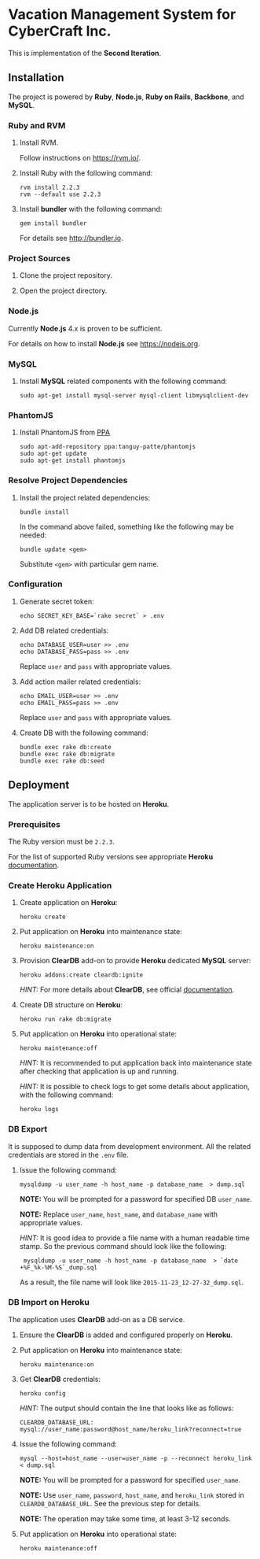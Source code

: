 #   Vacation Management System for CyberCraft Inc.
This is implementation of the **Second Iteration**.

##  Installation
The project is powered by **Ruby**, **Node.js**, **Ruby on Rails**, **Backbone**, and **MySQL**.


### Ruby and RVM
1.  Install RVM.

    Follow instructions on https://rvm.io/.

2.  Install Ruby with the following command:
    ```
    rvm install 2.2.3
    rvm --default use 2.2.3
    ```

3.  Install **bundler** with the following command:
    ```
    gem install bundler
    ```
    For details see http://bundler.io.


### Project Sources
1.  Clone the project repository.

2.  Open the project directory.


### Node.js
Currently **Node.js** 4.x is proven to be sufficient.

For details on how to install **Node.js** see https://nodejs.org.


### MySQL
1.  Install **MySQL** related components with the following command:

    ```
    sudo apt-get install mysql-server mysql-client libmysqlclient-dev
    ```

### PhantomJS
1.  Install PhantomJS from [PPA](https://launchpad.net/~tanguy-patte/+archive/ubuntu/phantomjs)

    ```
    sudo apt-add-repository ppa:tanguy-patte/phantomjs
    sudo apt-get update
    sudo apt-get install phantomjs
    ```


### Resolve Project Dependencies
1.  Install the project related dependencies:

    ```
    bundle install
    ```
    In the command above failed, something like the following may be needed:

    ```
    bundle update <gem>
    ```
    Substitute `<gem>` with particular gem name.

### Configuration
1.  Generate secret token:
    ```
    echo SECRET_KEY_BASE=`rake secret` > .env
    ```

2.  Add DB related credentials:
    ```
    echo DATABASE_USER=user >> .env
    echo DATABASE_PASS=pass >> .env
    ```
    Replace `user` and `pass` with appropriate values.

2.  Add action mailer related credentials:
    ```
    echo EMAIL_USER=user >> .env
    echo EMAIL_PASS=pass >> .env
    ```
    Replace `user` and `pass` with appropriate values.

3.  Create DB with the following command:
    ```
    bundle exec rake db:create
    bundle exec rake db:migrate
    bundle exec rake db:seed
    ```

##  Deployment
The application server is to be hosted on **Heroku**.

### Prerequisites
The Ruby version must be `2.2.3`.

For the list of supported Ruby versions see appropriate **Heroku**
[documentation](https://devcenter.heroku.com/articles/ruby-support#ruby-versions).

### Create Heroku Application
1.  Create application on **Heroku**:
    ```
    heroku create
    ```

1.  Put application on **Heroku** into maintenance state:
    ```
    heroku maintenance:on
    ```

1.  Provision **ClearDB** add-on to provide **Heroku** dedicated **MySQL** server:
    ```
    heroku addons:create cleardb:ignite
    ```
    _HINT:_ For more details about **ClearDB**, see official [documentation](https://devcenter.heroku.com/articles/cleardb#provisioning-the-add-on).

1.  Create DB structure on **Heroku**:
    ```
    heroku run rake db:migrate
    ```

1.  Put application on **Heroku** into operational state:
    ```
    heroku maintenance:off
    ```
    _HINT:_ It is recommended to put application back into maintenance state
    after checking that application is up and running.

    _HINT:_ It is possible to check logs to get some details about application,
    with the following command:
    ```
    heroku logs
    ```


### DB Export
It is supposed to dump data from development environment.
All the related credentials are stored in the `.env` file.

1.  Issue the following command:
    ```
    mysqldump -u user_name -h host_name -p database_name  > dump.sql
    ```
    **NOTE:** You will be prompted for a password for specified DB `user_name`.

    **NOTE:** Replace `user_name`, `host_name`, and `database_name` with appropriate
    values.

    _HINT:_ It is good idea to provide a file name with a human readable time stamp.
    So the previous command should look like the following:
    ```
     mysqldump -u user_name -h host_name -p database_name  > `date +%F_%k-%M-%S`_dump.sql
    ```
    As a result, the file name will look like `2015-11-23_12-27-32_dump.sql`.


### DB Import on Heroku
The application uses **ClearDB** add-on as a DB service.

1.  Ensure the **ClearDB** is added and configured properly on **Heroku**.

1.  Put application on **Heroku** into maintenance state:
    ```
    heroku maintenance:on
    ```

1.  Get **ClearDB** credentials:
    ```
    heroku config
    ```
    _HINT:_ The output should contain the line that looks like as follows:
    ```
    CLEARDB_DATABASE_URL:     mysql://user_name:password@host_name/heroku_link?reconnect=true
    ```

1.  Issue the following command:
    ```
    mysql --host=host_name --user=user_name -p --reconnect heroku_link < dump.sql
    ```
    **NOTE:** You will be prompted for a password for specified `user_name`.

    **NOTE:** Use `user_name`, `password`, `host_name`, and `heroku_link` stored in `CLEARDB_DATABASE_URL`.
    See the previous step for details.

    **NOTE:** The operation may take some time, at least 3-12 seconds.

1.  Put application on **Heroku** into operational state:
    ```
    heroku maintenance:off
    ```
